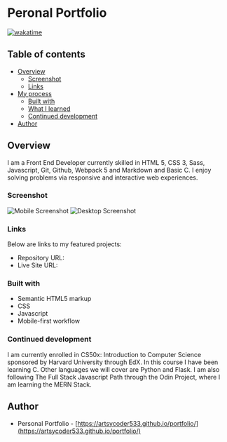 # Peronal Portfolio

[![wakatime](https://wakatime.com/badge/github/artsycoder533/portfolio.svg)](https://wakatime.com/badge/github/artsycoder533/portfolio)

## Table of contents

- [Overview](#overview)
  - [Screenshot](#screenshot)
  - [Links](#links)
- [My process](#my-process)
  - [Built with](#built-with)
  - [What I learned](#what-i-learned)
  - [Continued development](#continued-development)
- [Author](#author)

## Overview

I am a Front End Developer currently skilled in HTML 5, CSS 3, Sass, Javascript, Git, Github, Webpack 5 and Markdown and Basic C.  I enjoy solving problems via responsive and interactive web experiences.

### Screenshot

![Mobile Screenshot](mobile_screenshot.png)
![Desktop Screenshot](desktop_screenshot.png)

### Links

Below are links to my featured projects:

- Repository URL: []()
- Live Site URL: []()

### Built with

- Semantic HTML5 markup
- CSS
- Javascript
- Mobile-first workflow

### Continued development

I am currently enrolled in CS50x: Introduction to Computer Science sponsored by Harvard University through EdX.  In this course I have been learning C.  Other languages we will cover are Python and Flask.  I am also following The Full Stack Javascript Path through the Odin Project, where I am learning the MERN Stack.


## Author

- Personal Portfolio - [https://artsycoder533.github.io/portfolio/](https://artsycoder533.github.io/portfolio/)

